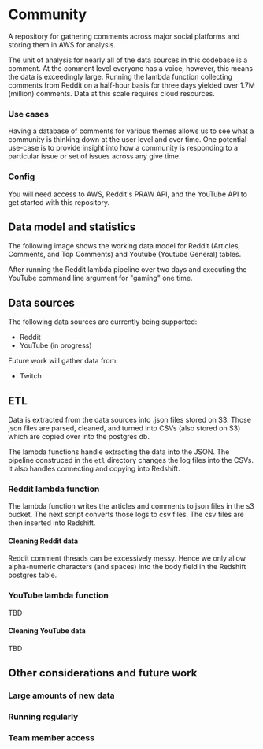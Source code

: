# Community
A repository for gathering comments across major social platforms and storing them in AWS for analysis.

The unit of analysis for nearly all of the data sources in this codebase is a comment. At the comment level everyone has a voice, however, this means the data is exceedingly large. Running the lambda function collecting comments from Reddit on a half-hour basis for three days yielded over 1.7M (million) comments. Data at this scale requires cloud resources.

### Use cases
Having a database of comments for various themes allows us to see what a community is thinking down at the user level and over time. One potential use-case is to provide insight into how a community is responding to a particular issue or set of issues across any give time.

### Config
You will need access to AWS, Reddit's PRAW API, and the YouTube API to get started with this repository.

## Data model and statistics
The following image shows the working data model for Reddit (Articles, Comments, and Top Comments) and Youtube (Youtube General) tables.


After running the Reddit lambda pipeline over two days and executing the YouTube command line argument for "gaming" one time.


## Data sources
The following data sources are currently being supported:
* Reddit
* YouTube (in progress)

Future work will gather data from:
* Twitch

## ETL
Data is extracted from the data sources into .json files stored on S3. Those json files are parsed, cleaned, and turned into CSVs (also stored on S3) which are copied over into the postgres db.

The lambda functions handle extracting the data into the JSON. The pipeline construced in the `etl` directory changes the log files into the CSVs. It also handles connecting and copying into Redshift.

### Reddit lambda function
The lambda function writes the articles and comments to json files in the s3 bucket. The next script converts those logs to csv files. The csv files are then inserted into Redshift.

#### Cleaning Reddit data
Reddit comment threads can be excessively messy. Hence we only allow alpha-numeric characters (and spaces) into the body field in the Redshift postgres table.

### YouTube lambda function
TBD

#### Cleaning YouTube data
TBD

## Other considerations and future work

### Large amounts of new data

### Running regularly

### Team member access